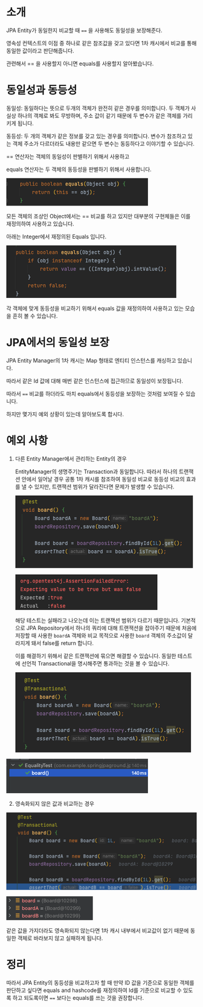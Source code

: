 # 소개

JPA Entity가 동일한지 비교할 때 `==` 을 사용해도 동일성을 보장해준다.

영속성 컨텍스트의 이점 중 하나로 같은 참조값을 갖고 있다면 1차 캐시에서 비교를 통해 동일한 값이라고 판단해줍니다.

관련해서 == 을 사용할지 아니면 equals를 사용할지 알아봤습니다.



# 동일성과 동등성

동일성: 동일하다는 뜻으로 두개의 객체가 완전히 같은 경우를 의미합니다. 두 객체가 사실상 하나의 객체로 봐도 무방하며, 주소 값이 같기 때문에 두 변수가 같은 객체를 가리키게 됩니다.

동등성: 두 개의 객체가 같은 정보를 갖고 있는 경우를 의미합니다. 변수가 참조하고 있는 객체 주소가 다르더라도 내용만 같으면 두 변수는 동등하다고 이야기할 수 있습니다.

== 연산자는 객체의 동일성이 판별하기 위해서 사용하고

equals 연산자는 두 객체의 동등성을 판별하기 위해서 사용합니다.

![image-20230509174650857](images/image-20230509174650857.png)

모든 객체의 조상인 Object에서는 == 비교를 하고 있지만 대부분의 구현체들은 이를 재정의하여 사용하고 있습니다.

아래는 Integer에서 재정의된 Equals 입니다.

![image-20230509174809304](images/image-20230509174809304.png)

각 객체에 맞게 동등성을 비교하기 위해서 equals 값을 재정의하여 사용하고 있는 모습을 흔히 볼 수 있습니다.



# JPA에서의 동일성 보장

JPA Entity Manager의 1차 캐시는 Map 형태로 엔티티 인스턴스를 캐싱하고 있습니다.

따라서 같은 Id 값에 대해 매번 같은 인스턴스에 접근하므로 동일성이 보장됩니다.

따라서 `==` 비교를 하더라도 마치 equals에서 동등성을 보장하는 것처럼 보여질 수 있습니다.

하지만 몇가지 예외 상황이 있는데 알아보도록 합시다.



# 예외 사항

1. 다른 Entity Manager에서 관리하는 Entity의 경우

   EntityManager의 생명주기는 Transaction과 동일합니다. 따라서 하나의 트랜잭션 안에서 일어날 경우 공통 1차 캐시를 참조하여 동일성 비교로 동등성 비교의 효과를 낼 수 있지만, 트랜잭션 범위가 달라진다면 문제가 발생할 수 있습니다.

   ![image-20230509175515548](images/image-20230509175515548.png)

   ![image-20230509175534292](images/image-20230509175534292.png)

   해당 테스트는 실패라고 나오는데 이는 트랜잭션 범위가 다르기 때문입니다. 기본적으로 JPA Repository에서 하나의 쿼리에 대해 트랜잭션을 잡아주기 때문에 처음에 저장할 때 사용한 `boardA` 객체와 비교 목적으로 사용한 `board` 객체의 주소값이 달라지게 돼서 false를 return 합니다.

   이를 해결하기 위해서 같은 트랜잭션에 묶으면 해결할 수 있습니다. 동일한 테스트에 선언적 Transactional을 명시해주면 통과하는 것을 볼 수 있습니다.

   ![image-20230509175757468](images/image-20230509175757468.png)

![image-20230509175804476](images/image-20230509175804476.png)

2.  영속화되지 않은 값과 비교하는 경우

   ![image-20230509180101020](images/image-20230509180101020.png)

   ![image-20230509180055093](images/image-20230509180055093.png)

   같은 값을 가지더라도 영속화되지 않는다면 1차 캐시 내부에서 비교값이 없기 때문에 동일한 객체로 바라보지 않고 실패하게 됩니다.



# 정리

따라서 JPA Entity의 동등성을 비교하고자 할 때 만약 ID 값을 기준으로 동일한 객체를 판단하고 싶다면 equals and hashcode를 재정의하여 Id를 기준으로 비교할 수 있도록 하고 되도록이면 `==` 보다는 equals를 쓰는 것을 권장합니다.